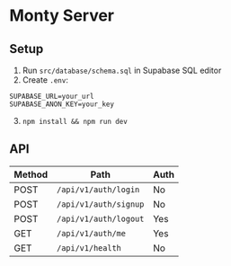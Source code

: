 # Monty Server

## Setup

1. Run `src/database/schema.sql` in Supabase SQL editor
2. Create `.env`:

```env
SUPABASE_URL=your_url
SUPABASE_ANON_KEY=your_key
```

3. `npm install && npm run dev`

## API

| Method | Path                  | Auth |
| ------ | --------------------- | ---- |
| POST   | `/api/v1/auth/login`  | No   |
| POST   | `/api/v1/auth/signup` | No   |
| POST   | `/api/v1/auth/logout` | Yes  |
| GET    | `/api/v1/auth/me`     | Yes  |
| GET    | `/api/v1/health`      | No   |
